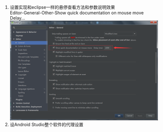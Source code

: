 1. 设置实现和eclipse一样的悬停查看方法和参数说明效果  
 Editor-General-Other-Show quick documentation on mouse move Delay...  
 ![20170117171453.png](../../../Pictures\20170117\20170117171453.png)
2. 设Android Studio整个软件的代理设置